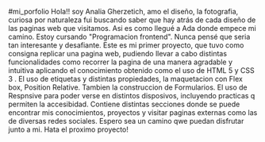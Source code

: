 #mi_porfolio
Hola!! soy Analia Gherzetich, amo el diseño, la fotografia, curiosa por naturaleza fui buscando saber que hay atrás de cada diseño de las paginas web que visitamos. 
Asi es como llegué a Ada donde empece mi camino. Estoy cursando "Programacion frontend". Nunca pensé que seria tan interesante y desafiante. Este es mi primer proyecto, 
que tuvo como consigna replicar una pagina web, pudiendo llevar a cabo distintas funcionalidades como recorrer la pagina de una manera agradable y intuitiva aplicando el
conocimiento obtenido como el uso de HTML 5 y CSS 3 . El uso de etiquetas y distintas propiedades, la maquetacion con Flex box, Position Relative. Tambien la construccion 
de Formularios. El uso de Respnsive para poder verse en distintos disposivos, incluyendo practicas q permiten la accesibidad. 
Contiene distintas secciones donde se puede encontrar mis conocimientos, proyectos y visitar paginas externas como las de diversas redes sociales.
Espero sea un camino qwe puedan disfrutar junto a mi. Hata el proximo proyecto!
